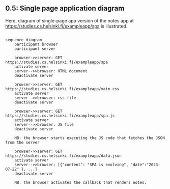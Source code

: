 ## 0.5: Single page application diagram

Here, diagram of single-page app version of the notes app at https://studies.cs.helsinki.fi/exampleapp/spa is illustrated.

```mermaid

sequence diagram
    participant browser
    participant server

    browser->>server: GET https://studies.cs.helsinki.fi/exampleapp/spa
    activate server
    server-->>browser: HTML document
    deactivate server

    browser->>server: GET https://studies.cs.helsinki.fi/exampleapp/main.css
    activate server
    server-->>browser: css file
    deactivate server

    browser->>server: GET https://studies.cs.helsinki.fi/exampleapp/spa.js
    activate server
    server-->>browser: JS file
    deactivate server

    NB: the browser starts executing the JS code that fetches the JSON from the server

    browser->>server: GET https://studies.cs.helsinki.fi/exampleapp/data.json
    activate server
    server-->>browser: [{"content": "SPA is evolving", "date":"2023-07-22" }, ...]
    deactivate server

    NB: the browser activates the callback that renders notes.



```
